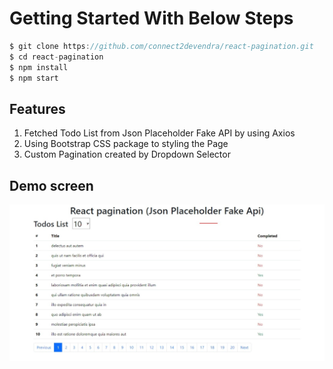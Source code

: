 # Getting Started With Below Steps

```Javascript
$ git clone https://github.com/connect2devendra/react-pagination.git
$ cd react-pagination
$ npm install
$ npm start
```

## Features

1. Fetched Todo List from Json Placeholder Fake API by using Axios
2. Using Bootstrap CSS package to styling the Page
3. Custom Pagination created by Dropdown Selector

## Demo screen

![Pagination Screen](https://github.com/connect2devendra/react-pagination/blob/master/public/screenshots/react-custom-pagination.jpeg "List of Todos with Dynamic Pagination")
